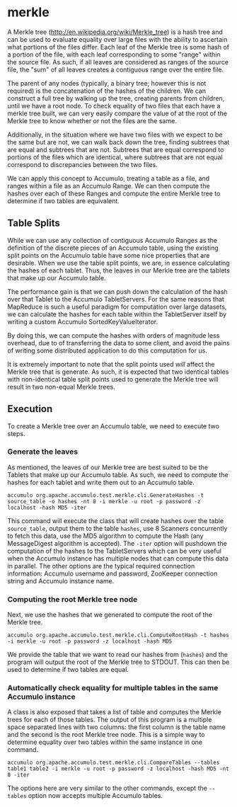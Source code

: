 merkle
======

A Merkle tree (http://en.wikipedia.org/wiki/Merkle_tree) is a hash tree and can be used to evaluate equality over large files with the ability to ascertain what portions of the files differ. Each leaf of the Merkle tree is some hash of a portion of the file, with each leaf corresponding to some "range" within the source file. As such, if all leaves are considered as ranges of the source file, the "sum" of all leaves creates a contiguous range over the entire file.

The parent of any nodes (typically, a binary tree; however this is not required) is the concatenation of the hashes of the children. We can construct a full tree by walking up the tree, creating parents from children, until we have a root node. To check equality of two files that each have a merkle tree built, we can very easily compare the value of at the root of the Merkle tree to know whether or not the files are the same.

Additionally, in the situation where we have two files with we expect to be the same but are not, we can walk back down the tree, finding subtrees that are equal and subtrees that are not. Subtrees that are equal correspond to portions of the files which are identical, where subtrees that are not equal correspond to discrepancies between the two files.

We can apply this concept to Accumulo, treating a table as a file, and ranges within a file as an Accumulo Range. We can then compute the hashes over each of these Ranges and compute the entire Merkle tree to determine if two tables are equivalent.

## Table Splits

While we can use any collection of contiguous Accumulo Ranges as the definition of the discrete pieces of an Accumulo table, using the existing split points on the Accumulo table have some nice properties that are desirable. When we use the table split points, we are, in essence calculating the hashes of each tablet. Thus, the leaves in our Merkle tree are the tablets that make up our Accumulo table.

The performance gain is that we can push down the calculation of the hash over that Tablet to the Accumulo TabletServers. For the same reasons that MapReduce is such a useful paradigm for computation over large datasets, we can calculate the hashes for each table within the TabletServer itself by writing a custom Accumulo SortedKeyValueIterator.

By doing this, we can compute the hashes with orders of magnitude less overhead, due to of transferring the data to some client, and avoid the pains of writing some distributed application to do this computation for us.

It is extremely important to note that the split points used *will* affect the Merkle tree that is generate. As such, it is expected that two identical tables with non-identical table split points used to generate the Merkle tree will result in two non-equal Merkle trees.

## Execution

To create a Merkle tree over an Accumulo table, we need to execute two steps.

### Generate the leaves

As mentioned, the leaves of our Merkle tree are best suited to be the Tablets that make up our Accumulo table. As such, we need to compute the hashes for each tablet and write them out to an Accumulo table.

```
accumulo org.apache.accumulo.test.merkle.cli.GenerateHashes -t source_table -o hashes -nt 8 -i merkle -u root -p password -z localhost -hash MD5 -iter
```

This command will execute the class that will create hashes over the table `source_table`, output them to the table `hashes`, use 8 Scanners concurrently to fetch this data, use the MD5 algorithm to compute the Hash (any MessageDigest algorithm is accepted). The `-iter` option will pushdown the computation of the hashes to the TabletServers which can be very useful when the Accumulo instance has multiple nodes that can compute this data in parallel. The other options are the typical required connection information: Accumulo username and password, ZooKeeper connection string and Accumulo instance name.

### Computing the root Merkle tree node

Next, we use the hashes that we generated to compute the root of the Merkle tree.

```
accumulo org.apache.accumulo.test.merkle.cli.ComputeRootHash -t hashes -i merkle -u root -p password -z localhost -hash MD5
```

We provide the table that we want to read our hashes from (`hashes`) and the program will output the root of the Merkle tree to STDOUT. This can then be used to determine if two tables are equal.

### Automatically check equality for multiple tables in the same Accumulo instance

A class is also exposed that takes a list of table and computes the Merkle trees for each of those tables. The output of this program is a multiple space separated lines with two columns: the first column is the table name and the second is the root Merkle tree node. This is a simple way to determine equality over two tables within the same instance in one command.

```
accumulo org.apache.accumulo.test.merkle.cli.CompareTables --tables table1 table2 -i merkle -u root -p password -z localhost -hash MD5 -nt 8 -iter
```

The options here are very similar to the other commands, except the `--tables` option now accepts multiple Accumulo tables.
